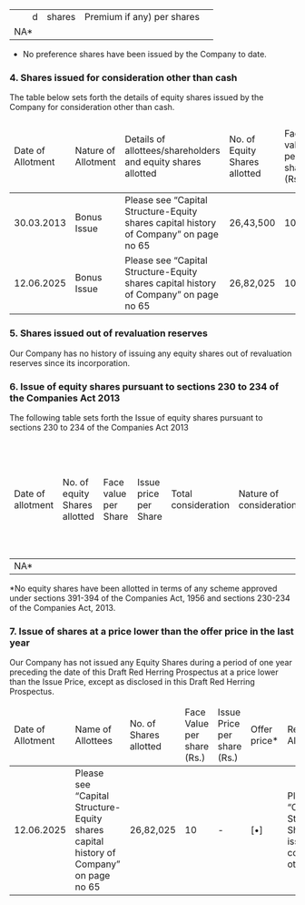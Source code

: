 <table><tr><td></td><td></td><td>d</td><td>shares</td><td>Premium if any) per shares</td><td></td></tr><tr><td colspan="6">NA*</td></tr></table>

* No preference shares have been issued by the Company to date.

### 4. Shares issued for consideration other than cash

The table below sets forth the details of equity shares issued by the Company for consideration other than cash.

<table><thead><tr><td>Date of Allotment</td><td>Nature of Allotment</td><td>Details of allottees/shareholders and equity shares allotted</td><td>No. of Equity Shares allotted</td><td>Face value per share (Rs.)</td><td>Issue price per shares (Rs.)</td><td>Reasons for the issue</td><td>Benefits, if any, that have accrued to our company</td></tr></thead><tbody><tr><td>30.03.2013</td><td>Bonus Issue</td><td>Please see “Capital Structure-Equity shares capital history of Company” on page no 65</td><td>26,43,500</td><td>10</td><td>-</td><td>Capitalisation of Securities Premium</td><td>Increase in Capital Base</td></tr><tr><td>12.06.2025</td><td>Bonus Issue</td><td>Please see “Capital Structure-Equity shares capital history of Company” on page no 65</td><td>26,82,025</td><td>10</td><td>-</td><td>Capitalisation of profit</td><td>Increase in Capital Base</td></tr></tbody></table>

### 5. Shares issued out of revaluation reserves

Our Company has no history of issuing any equity shares out of revaluation reserves since its incorporation.

### 6. Issue of equity shares pursuant to sections 230 to 234 of the Companies Act 2013

The following table sets forth the Issue of equity shares pursuant to sections 230 to 234 of the Companies Act 2013

<table><thead><tr><td>Date of allotment</td><td>No. of equity Shares allotted</td><td>Face value per Share</td><td>Issue price per Share</td><td>Total consideration</td><td>Nature of consideration</td><td>Particulars of the Scheme (to include Page no's where details of such scheme is given)</td></tr></thead><tbody><tr><td colspan="7">NA*</td></tr></tbody></table>

*No equity shares have been allotted in terms of any scheme approved under sections 391-394 of the Companies Act, 1956 and sections 230-234 of the Companies Act, 2013.

### 7. Issue of shares at a price lower than the offer price in the last year

Our Company has not issued any Equity Shares during a period of one year preceding the date of this Draft Red Herring Prospectus at a price lower than the Issue Price, except as disclosed in this Draft Red Herring Prospectus.

<table><thead><tr><td>Date of Allotment</td><td>Name of Allottees</td><td>No. of Shares allotted</td><td>Face Value per share (Rs.)</td><td>Issue Price per share (Rs.)</td><td>Offer price*</td><td>Reason for Allotment</td></tr></thead><tbody><tr><td>12.06.2025</td><td>Please see “Capital Structure-Equity shares capital history of Company” on page no 65</td><td>26,82,025</td><td>10</td><td>-</td><td>[•]</td><td>Please see “Capital Structure-Shares issued for consideration other than</td></tr></tbody></table>